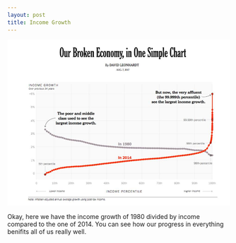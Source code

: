 ```yaml
---
layout: post
title: Income Growth
---
```


![Income Growth](https://github.com/YoungLink4/younglink4.github.io/blob/master/images/IncomeGrowth.jpg?raw=true)

Okay, here we have the income growth of 1980 divided by income compared to the one of 2014. You can see how our progress in everything benifits all of us really well.